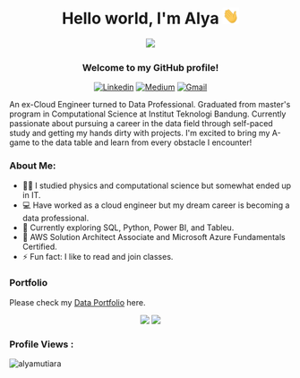 <div align="center">
  <h1>Hello world, I'm Alya <img src='https://github.com/elhakimyasya/elhakimyasya/blob/master/assets/Hi.gif' width='29' height='29'/></h1>
  <img src="https://media.giphy.com/media/11JTxkrmq4bGE0/giphy.gif" width="400"/>
  <h3>Welcome to my GitHub profile!</h3>

  [![Linkedin](https://img.shields.io/badge/LinkedIn-0077B5?style=for-the-badge&logo=linkedin&logoColor=white)](https://linkedin.com/in/alyamf)
  [![Medium](https://img.shields.io/badge/Medium-12100E?style=for-the-badge&logo=medium&logoColor=white)](https://medium.com/@mutiaraa)    [![Gmail](https://img.shields.io/badge/Gmail-D14836?style=for-the-badge&logo=gmail&logoColor=white)](mailto:alyamf@gmail.com)
  
</div>

An ex-Cloud Engineer turned to Data Professional. Graduated from master's program in Computational Science at Institut Teknologi Bandung. Currently passionate about pursuing a career in the data field through self-paced study and getting my hands dirty with projects. I'm excited to bring my A-game to the data table and learn from every obstacle I encounter!

### About Me:
- 👩‍🎓 I studied physics and computational science but somewhat ended up in IT.
- 💻 Have worked as a cloud engineer but my dream career is becoming a data professional.
- 🔬 Currently exploring SQL, Python, Power BI, and Tableu.
- 🔖 AWS Solution Architect Associate and Microsoft Azure Fundamentals Certified.
- ⚡ Fun fact: I like to read and join classes.

### Portfolio
Please check my <a href="https://github.com/alyamutiara/Data-Portfolio">Data Portfolio</a> here.

<p align="center">
  <a>
  <img width="50%" src="https://github-readme-stats.vercel.app/api?username=alyamutiara&show_icons=true&theme=gruvbox&hide_border=true" />
  <img width="38%" src="https://github-readme-stats.vercel.app/api/top-langs?username=alyamutiara&show_icons=true&locale=en&theme=gruvbox&layout=compact&hide_border=true" />
  </a>
</p>


<p align="right"> <h3>Profile Views :</h3> <img src="https://komarev.com/ghpvc/?username=alyamutiara&label=Profile%20views&color=0e75b6&style=flat"
    alt="alyamutiara" /> 
</p>

